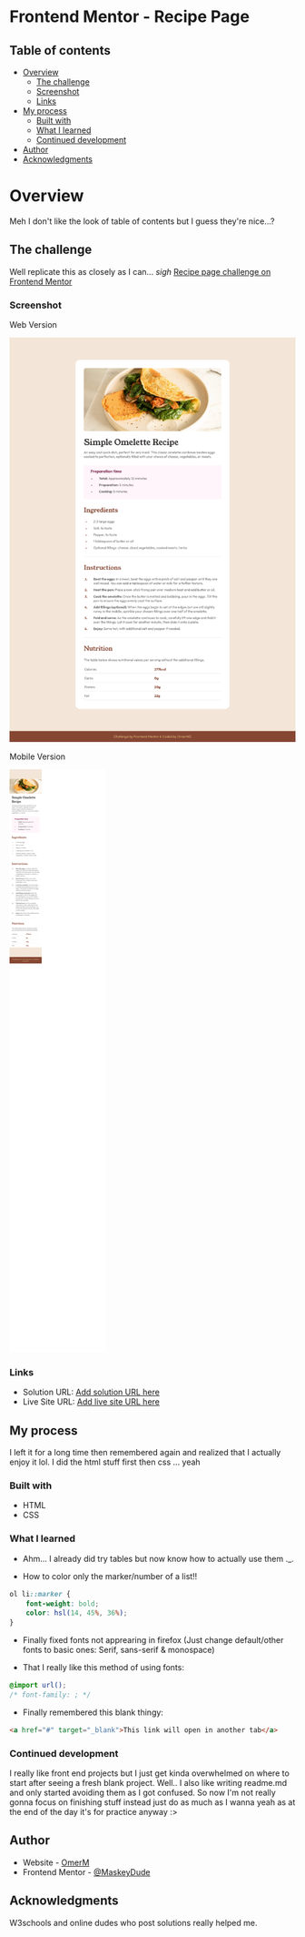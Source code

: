 # Frontend Mentor - Recipe Page

## Table of contents
- [Overview](#overview)
  - [The challenge](#the-challenge)
  - [Screenshot](#screenshot)
  - [Links](#links)
- [My process](#my-process)
  - [Built with](#built-with)
  - [What I learned](#what-i-learned)
  - [Continued development](#continued-development)
- [Author](#author)
- [Acknowledgments](#acknowledgments)

# Overview

Meh I don't like the look of table of contents but I guess they're nice...?

## The challenge

Well replicate this as closely as I can... *sigh*
[Recipe page challenge on Frontend Mentor](https://www.frontendmentor.io/challenges/recipe-page-KiTsR8QQKm)

### Screenshot

Web Version

![](./screenshots/recipe-page_frontendo.png)

Mobile Version

![](./screenshots/recipe-page-mob_frontendo.png)


### Links

- Solution URL: [Add solution URL here](https://github.com/MaskeyDude/recipe-page-main_forntendo)
- Live Site URL: [Add live site URL here](https://maskeydude.github.io/recipe-page-main_forntendo/)

## My process

I left it for a long time then remembered again and realized that I actually enjoy it lol. I did the html stuff first then css ... yeah

### Built with

- HTML
- CSS

### What I learned

- Ahm... I already did try tables but now know how to actually use them ._.

- How to color only the marker/number of a list!!

```css
ol li::marker {
    font-weight: bold;
    color: hsl(14, 45%, 36%);
}
```

- Finally fixed fonts not apprearing in firefox (Just change default/other fonts to basic ones: Serif, sans-serif & monospace)

- That I really like this method of using fonts:

```css 
@import url();
/* font-family: ; */
```

- Finally remembered this blank thingy:
```html
<a href="#" target="_blank">This link will open in another tab</a>
```

### Continued development

I really like front end projects but I just get kinda overwhelmed on where to start after seeing a fresh blank project. Well.. I also like writing readme.md and only started avoiding them as I got confused. So now I'm not really gonna focus on finishing stuff instead just do as much as I wanna yeah as at the end of the day it's for practice anyway :>

## Author

- Website - [OmerM](https://www.omerm.42web.io/index.html)
- Frontend Mentor - [@MaskeyDude](https://www.frontendmentor.io/profile/MaskeyDude)

## Acknowledgments

W3schools and online dudes who post solutions really helped me.